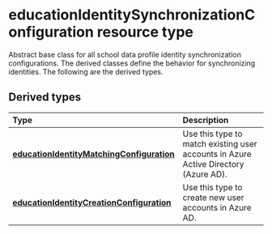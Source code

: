 # educationIdentitySynchronizationConfiguration resource type

Abstract base class for all school data profile identity synchronization configurations. The derived classes define the behavior for synchronizing identities. The following are the derived types.

## Derived types
| Type | Description | 
|:-|:-|
| [**educationIdentityMatchingConfiguration**](educationidentitymatchingconfiguration.md) | Use this type to match existing user accounts in Azure Active Directory (Azure AD). |
| [**educationIdentityCreationConfiguration**](educationidentitycreationconfiguration.md) | Use this type to create new user accounts in Azure AD. |
